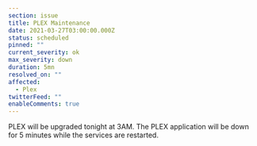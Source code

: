```yaml
---
section: issue
title: PLEX Maintenance
date: 2021-03-27T03:00:00.000Z
status: scheduled
pinned: ""
current_severity: ok
max_severity: down
duration: 5mn
resolved_on: ""
affected:
  - Plex
twitterFeed: ""
enableComments: true
---
```

PLEX will be upgraded tonight at 3AM. The PLEX application will be down for 5 minutes while the services are restarted.